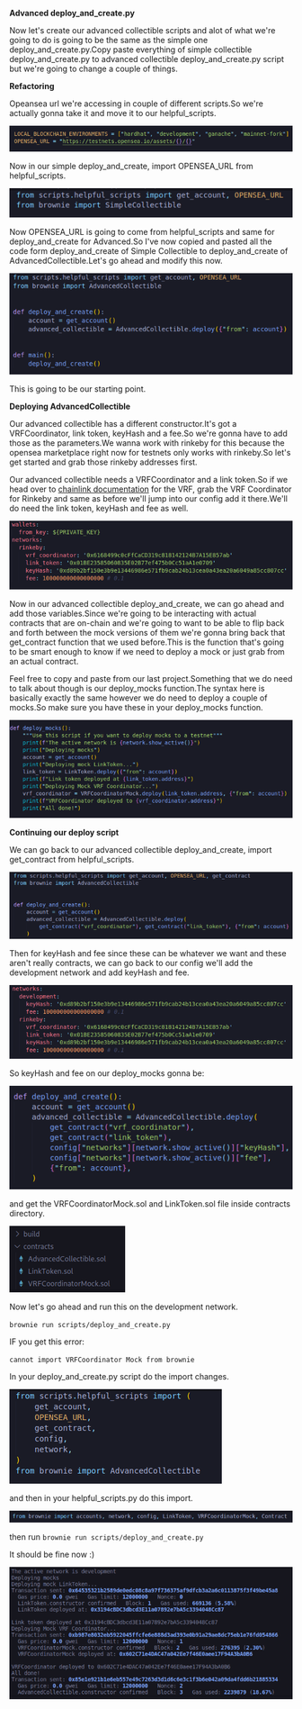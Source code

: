 **Advanced deploy_and_create.py**

Now let's create our advanced collectible scripts and alot of what we're going to do is going to be the same as the simple one deploy_and_create.py.Copy paste everything of simple collectible deploy_and_create.py to advanced collectible deploy_and_create.py script but we're going to change a couple of things.

**Refactoring**

Opeansea url we're accessing in couple of different scripts.So we're actually gonna take it and move it to our helpful_scripts.

![openseaURL](Images/l61.png)

Now in our simple deploy_and_create, import OPENSEA_URL from helpful_scripts.

![openSEAURLImporting](Images/l62.png)

Now OPENSEA_URL is going to come from helpful_scripts and same for deploy_and_create for Advanced.So I've now copied and pasted all the code form deploy_and_create of Simple Collectible to deploy_and_create of AdvancedCollectible.Let's go ahead and modify this now.

![advancedDeploynCreate](Images/l63.png)

This is going to be our starting point.

**Deploying AdvancedCollectible**

Our advanced collectible has a different constructor.It's got a VRFCoordinator, link token, keyHash and a fee.So we're gonna have to add those as the parameters.We wanna work with rinkeby for this because the opensea marketplace right now for testnets only works with rinkeby.So let's get started and grab those rinkeby addresses first.

Our advanced collectible needs a VRFCoordinator and a link token.So if we head over to [chainlink documentation](https://docs.chain.link/docs/vrf-contracts/#rinkeby) for the VRF, grab the VRF Coordinator for Rinkeby and same as before we'll jump into our config add it there.We'll do need the link token, keyHash and fee as well.

![rinkeby](Images/l64.png)

Now in our advanced collectible deploy_and_create, we can go ahead and add those variables.Since we're going to be interacting with actual contracts that are on-chain and we're going to want to be able to flip back and forth between the mock versions of them we're gonna bring back that get_contract function that we used before.This is the function that's going to be smart enough to know if we need to deploy a mock or just grab from an actual contract.

Feel free to copy and paste from our last project.Something that we do need to talk about though is our deploy_mocks function.The syntax here is basically exactly the same however we do need to deploy a couple of mocks.So make sure you have these in your deploy_mocks function.

![deployMocks](Images/l65.png)

**Continuing our deploy script**

We can go back to our advanced collectible deploy_and_create, import get_contract from helpful_scripts.

![getContract](Images/l66.png)

Then for keyHash and fee since these can be whatever we want and these aren't really contracts, we can go back to our config we'll add the development network and add keyHash and fee.

![development](Images/l67.png)

So keyHash and fee on our deploy_mocks gonna be:

![keyandFee](Images/l68.png)

and get the VRFCoordinatorMock.sol and LinkToken.sol file inside contracts directory.

![contracts](Images/l69.png)

Now let's go ahead and run this on the development network.

`brownie run scripts/deploy_and_create.py`

IF you get this error:

`cannot import VRFCoordinator Mock from brownie`

In your deploy_and_create.py script do the import changes.

![importInDeployandCreate](Images/l70.png)

and then in your helpful_scripts.py do this import.

![importInHelpfulScripts](Images/l71.png)

then run `brownie run scripts/deploy_and_create.py`

It should be fine now :)

![output](Images/l72.png)

